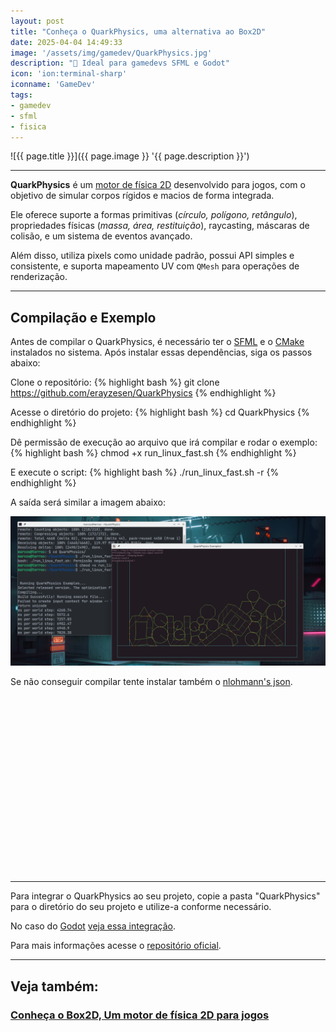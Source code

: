 ```yaml
---
layout: post
title: "Conheça o QuarkPhysics, uma alternativa ao Box2D"
date: 2025-04-04 14:49:33
image: '/assets/img/gamedev/QuarkPhysics.jpg'
description: "🚀 Ideal para gamedevs SFML e Godot"
icon: 'ion:terminal-sharp'
iconname: 'GameDev'
tags:
- gamedev
- sfml
- fisica
---
```


![{{ page.title }}]({{ page.image }} '{{ page.description }}')

---

**QuarkPhysics** é um [motor de física 2D](https://terminalroot.com.br/2024/09/conheca-o-box2d-um-motor-de-fisica-2d-para-jogos.html) desenvolvido para jogos, com o objetivo de simular corpos rígidos e macios de forma integrada. 

Ele oferece suporte a formas primitivas (*círculo, polígono, retângulo*), propriedades físicas (*massa, área, restituição*), raycasting, máscaras de colisão, e um sistema de eventos avançado. 

Além disso, utiliza pixels como unidade padrão, possui API simples e consistente, e suporta mapeamento UV com `QMesh` para operações de renderização.

---

## Compilação e Exemplo
Antes de compilar o QuarkPhysics, é necessário ter o [SFML](https://terminalroot.com.br/tags#sfml) e o [CMake](https://terminalroot.com.br/tags#cmake) instalados no sistema. Após instalar essas dependências, siga os passos abaixo:

Clone o repositório:
{% highlight bash %}
git clone https://github.com/erayzesen/QuarkPhysics
{% endhighlight %}

Acesse o diretório do projeto:
{% highlight bash %}
cd QuarkPhysics
{% endhighlight %}

Dê permissão de execução ao arquivo que irá compilar e rodar o exemplo:
{% highlight bash %}
chmod +x run_linux_fast.sh
{% endhighlight %}

E execute o script:
{% highlight bash %}
./run_linux_fast.sh -r
{% endhighlight %}

A saída será similar a imagem abaixo:

![QuarkPhysics run.png](/assets/img/gamedev/QuarkPhysics-tr-run.png)

Se não conseguir compilar tente instalar também o [nlohmann's json](https://terminalroot.com.br/2022/03/json-cpp-para-criacao-e-parsing-de-json-com-cpp.html).


<!-- SQUARE - GAMES ROOT -->
<script async src="//pagead2.googlesyndication.com/pagead/js/adsbygoogle.js"></script>
<ins class="adsbygoogle"
style="display:inline-block;width:336px;height:280px"
data-ad-client="ca-pub-2838251107855362"
data-ad-slot="5351066970"></ins>
<script>
(adsbygoogle = window.adsbygoogle || []).push({});
</script>

---

Para integrar o QuarkPhysics ao seu projeto, copie a pasta "QuarkPhysics" para o diretório do seu projeto e utilize-a conforme necessário.

No caso do [Godot](https://terminalroot.com.br/tags#godot) [veja essa integração](https://github.com/erayzesen/godot-quarkphysics).

Para mais informações acesse o [repositório oficial](https://github.com/erayzesen/QuarkPhysics).

---

## Veja também:
### [Conheça o Box2D, Um motor de física 2D para jogos](https://terminalroot.com.br/2024/09/conheca-o-box2d-um-motor-de-fisica-2d-para-jogos.html)

